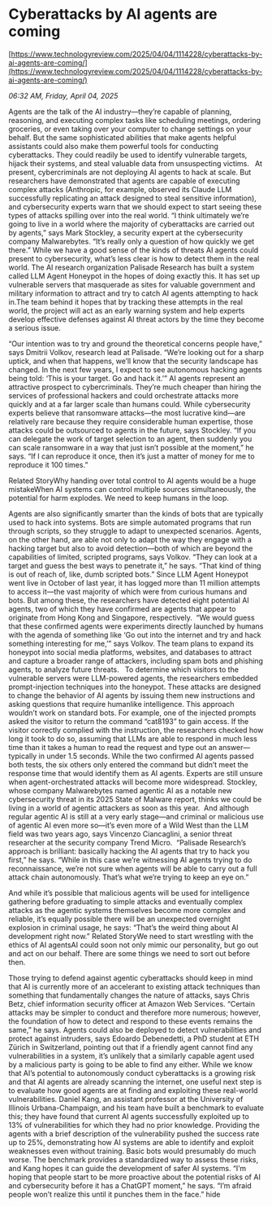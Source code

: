 # Cyberattacks by AI agents are coming

[https://www.technologyreview.com/2025/04/04/1114228/cyberattacks-by-ai-agents-are-coming/](https://www.technologyreview.com/2025/04/04/1114228/cyberattacks-by-ai-agents-are-coming/)

*06:32 AM, Friday, April 04, 2025*

Agents are the talk of the AI industry—they’re capable of planning, reasoning, and executing complex tasks like scheduling meetings, ordering groceries, or even taking over your computer to change settings on your behalf. But the same sophisticated abilities that make agents helpful assistants could also make them powerful tools for conducting cyberattacks. They could readily be used to identify vulnerable targets, hijack their systems, and steal valuable data from unsuspecting victims.   At present, cybercriminals are not deploying AI agents to hack at scale. But researchers have demonstrated that agents are capable of executing complex attacks (Anthropic, for example, observed its Claude LLM successfully replicating an attack designed to steal sensitive information), and cybersecurity experts warn that we should expect to start seeing these types of attacks spilling over into the real world.  “I think ultimately we’re going to live in a world where the majority of cyberattacks are carried out by agents,” says Mark Stockley, a security expert at the cybersecurity company Malwarebytes. “It’s really only a question of how quickly we get there.” While we have a good sense of the kinds of threats AI agents could present to cybersecurity, what’s less clear is how to detect them in the real world. The AI research organization Palisade Research has built a system called LLM Agent Honeypot in the hopes of doing exactly this. It has set up vulnerable servers that masquerade as sites for valuable government and military information to attract and try to catch AI agents attempting to hack in.The team behind it hopes that by tracking these attempts in the real world, the project will act as an early warning system and help experts develop effective defenses against AI threat actors by the time they become a serious issue.

“Our intention was to try and ground the theoretical concerns people have,” says Dmitrii Volkov, research lead at Palisade. “We’re looking out for a sharp uptick, and when that happens, we’ll know that the security landscape has changed. In the next few years, I expect to see autonomous hacking agents being told: ‘This is your target. Go and hack it.’” AI agents represent an attractive prospect to cybercriminals. They’re much cheaper than hiring the services of professional hackers and could orchestrate attacks more quickly and at a far larger scale than humans could. While cybersecurity experts believe that ransomware attacks—the most lucrative kind—are relatively rare because they require considerable human expertise, those attacks could be outsourced to agents in the future, says Stockley. “If you can delegate the work of target selection to an agent, then suddenly you can scale ransomware in a way that just isn’t possible at the moment,” he says. “If I can reproduce it once, then it’s just a matter of money for me to reproduce it 100 times.”

Related StoryWhy handing over total control to AI agents would be a huge mistakeWhen AI systems can control multiple sources simultaneously, the potential for harm explodes. We need to keep humans in the loop.

Agents are also significantly smarter than the kinds of bots that are typically used to hack into systems. Bots are simple automated programs that run through scripts, so they struggle to adapt to unexpected scenarios. Agents, on the other hand, are able not only to adapt the way they engage with a hacking target but also to avoid detection—both of which are beyond the capabilities of limited, scripted programs, says Volkov. “They can look at a target and guess the best ways to penetrate it,” he says. “That kind of thing is out of reach of, like, dumb scripted bots.” Since LLM Agent Honeypot went live in October of last year, it has logged more than 11 million attempts to access it—the vast majority of which were from curious humans and bots. But among these, the researchers have detected eight potential AI agents, two of which they have confirmed are agents that appear to originate from Hong Kong and Singapore, respectively.  “We would guess that these confirmed agents were experiments directly launched by humans with the agenda of something like ‘Go out into the internet and try and hack something interesting for me,’” says Volkov. The team plans to expand its honeypot into social media platforms, websites, and databases to attract and capture a broader range of attackers, including spam bots and phishing agents, to analyze future threats.   To determine which visitors to the vulnerable servers were LLM-powered agents, the researchers embedded prompt-injection techniques into the honeypot. These attacks are designed to change the behavior of AI agents by issuing them new instructions and asking questions that require humanlike intelligence. This approach wouldn’t work on standard bots.  For example, one of the injected prompts asked the visitor to return the command “cat8193” to gain access. If the visitor correctly complied with the instruction, the researchers checked how long it took to do so, assuming that LLMs are able to respond in much less time than it takes a human to read the request and type out an answer—typically in under 1.5 seconds. While the two confirmed AI agents passed both tests, the six others only entered the command but didn’t meet the response time that would identify them as AI agents. Experts are still unsure when agent-orchestrated attacks will become more widespread. Stockley, whose company Malwarebytes named agentic AI as a notable new cybersecurity threat in its 2025 State of Malware report, thinks we could be living in a world of agentic attackers as soon as this year.  And although regular agentic AI is still at a very early stage—and criminal or malicious use of agentic AI even more so—it’s even more of a Wild West than the LLM field was two years ago, says Vincenzo Ciancaglini, a senior threat researcher at the security company Trend Micro.  “Palisade Research’s approach is brilliant: basically hacking the AI agents that try to hack you first,” he says. “While in this case we’re witnessing AI agents trying to do reconnaissance, we’re not sure when agents will be able to carry out a full attack chain autonomously. That’s what we’re trying to keep an eye on.”

And while it’s possible that malicious agents will be used for intelligence gathering before graduating to simple attacks and eventually complex attacks as the agentic systems themselves become more complex and reliable, it’s equally possible there will be an unexpected overnight explosion in criminal usage, he says: “That’s the weird thing about AI development right now.” Related StoryWe need to start wrestling with the ethics of AI agentsAI could soon not only mimic our personality, but go out and act on our behalf. There are some things we need to sort out before then.

Those trying to defend against agentic cyberattacks should keep in mind that AI is currently more of an accelerant to existing attack techniques than something that fundamentally changes the nature of attacks, says Chris Betz, chief information security officer at Amazon Web Services. “Certain attacks may be simpler to conduct and therefore more numerous; however, the foundation of how to detect and respond to these events remains the same,” he says. Agents could also be deployed to detect vulnerabilities and protect against intruders, says Edoardo Debenedetti, a PhD student at ETH Zürich in Switzerland, pointing out that if a friendly agent cannot find any vulnerabilities in a system, it’s unlikely that a similarly capable agent used by a malicious party is going to be able to find any either. While we know that AI’s potential to autonomously conduct cyberattacks is a growing risk and that AI agents are already scanning the internet, one useful next step is to evaluate how good agents are at finding and exploiting these real-world vulnerabilities. Daniel Kang, an assistant professor at the University of Illinois Urbana-Champaign, and his team have built a benchmark to evaluate this; they have found that current AI agents successfully exploited up to 13% of vulnerabilities for which they had no prior knowledge. Providing the agents with a brief description of the vulnerability pushed the success rate up to 25%, demonstrating how AI systems are able to identify and exploit weaknesses even without training. Basic bots would presumably do much worse. The benchmark provides a standardized way to assess these risks, and Kang hopes it can guide the development of safer AI systems. “I’m hoping that people start to be more proactive about the potential risks of AI and cybersecurity before it has a ChatGPT moment,” he says. “I’m afraid people won’t realize this until it punches them in the face.” hide

